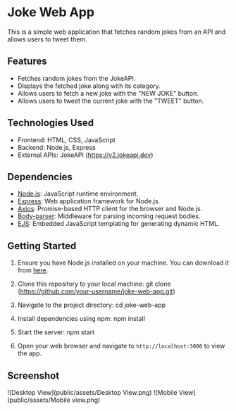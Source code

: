 # Joke Web App

This is a simple web application that fetches random jokes from an API and allows users to tweet them.

## Features

- Fetches random jokes from the JokeAPI.
- Displays the fetched joke along with its category.
- Allows users to fetch a new joke with the "NEW JOKE" button.
- Allows users to tweet the current joke with the "TWEET" button.

## Technologies Used

- Frontend: HTML, CSS, JavaScript
- Backend: Node.js, Express
- External APIs: JokeAPI (https://v2.jokeapi.dev)

## Dependencies

- [Node.js](https://nodejs.org): JavaScript runtime environment.
- [Express](https://expressjs.com): Web application framework for Node.js.
- [Axios](https://github.com/axios/axios): Promise-based HTTP client for the browser and Node.js.
- [Body-parser](https://www.npmjs.com/package/body-parser): Middleware for parsing incoming request bodies.
- [EJS](https://ejs.co): Embedded JavaScript templating for generating dynamic HTML.
  
## Getting Started

1. Ensure you have Node.js installed on your machine. You can download it from [here](https://nodejs.org).

2. Clone this repository to your local machine:
git clone (https://github.com/your-username/joke-web-app.git)

3. Navigate to the project directory: 
cd joke-web-app

4. Install dependencies using npm:
npm install

5. Start the server:
npm start

6. Open your web browser and navigate to `http://localhost:3000` to view the app.

## Screenshot

![Desktop View](public/assets/Desktop View.png)
![Mobile View](public/assets/Mobile view.png)


